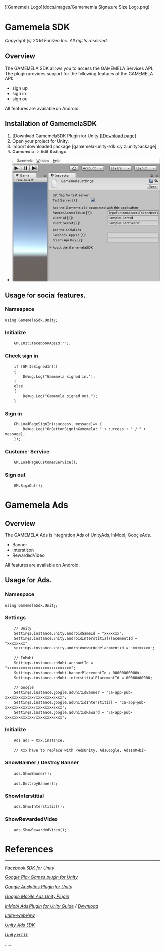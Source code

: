 ![Gamemela Logo](docs/images/Gamememla Signature Size Logo.png)
# Gamemela SDK
_Copyright (c) 2016 Funizen Inc. All rights reserved._

## Overview

The GAMEMELA SDK allows you to access the GAMEMELA Services API.
The plugin provides support for the following features of the GAMEMELA API:<br/>
* sign up
* sign in
* sign out

All features are available on Android.

Installation of GamemelaSDK
-----------------------

1. [Download GamemelaSDK Plugin for Unity.][[Download page](docs/ARCHIVE.md)]
2. Open your project for Unity.
3. Import downloaded package [gamemela-unity-sdk.x.y.z.unitypackage].
4. Gamemela -> Edit Settings
  * ![MainMenu->Gamemela->Edit Settings](docs/images/GamemelaScreenShot-GamemelaSettings.jpg)

Usage for social features.
-----------------------
### Namespace
	using GamemelaSdk.Unity;

### Initialize
		GM.Init(facebookAppId:"");

### Check sign in
		if (GM.IsSignedIn())
		{
			Debug.Log("Gamemela signed in.");
		}
		else
		{
			Debug.Log("Gamemela signed out.");
		}

### Sign in
		GM.LoadPageSignIn((success, message)=> {
			Debug.Log("OnButtonSignInGamemela: " + success + " / " + message);
		});

### Customer Service
		GM.LoadPageCustomerService();

### Sign out
		GM.SignOut();

# Gamemela Ads
## Overview

The GAMEMELA Ads is integration Ads of UnityAds, InMobi, GoogleAds.
* Banner
* Interstition
* RewardedVideo

All features are available on Android.

Usage for Ads.
-----------------------
### Namespace
	using GamemelaSdk.Unity;

### Settings
		// Unity
		Settings.instance.unity.androidGameId = "xxxxxxx";
		Settings.instance.unity.androidInterstitialPlacementId = "xxxxxxxx";
		Settings.instance.unity.androidRewardedPlacementId = "xxxxxxxx";

		// InMobi
		Settings.instance.inMobi.accountId = "xxxxxxxxxxxxxxxxxxxxxxxxxxxxx";
		Settings.instance.inMobi.bannerPlacementId = 000000000000;
		Settings.instance.inMobi.interstitialPlacementId = 00000000000;

		// Google
		Settings.instance.google.adUnitIdBanner = "ca-app-pub-xxxxxxxxxxxxx/xxxxxxxxxxxx";
		Settings.instance.google.adUnitIdInterstitial = "ca-app-pub-xxxxxxxxxxxxx/xxxxxxxxxxxx";
		Settings.instance.google.adUnitIdReward = "ca-app-pub-xxxxxxxxxxxxx/xxxxxxxxxxxx";
### Initialize
		Ads ads = Xxx.instance;
		
		// Xxx have to replace with <AdsUnity, AdsGoogle, AdsInMobi>

### ShowBanner / Destroy Banner
		ads.ShowBanner();

		ads.DestroyBanner();

### ShowInterstitial
		ads.ShowInterstitial();

### ShowRewardedVideo
		ads.ShowRewardedVideo();


# References
-----------------------

_[Facebook SDK for Unity](https://github.com/facebook/facebook-sdk-for-unity)_

_[Google Play Games plugin for Unity](https://github.com/playgameservices/play-games-plugin-for-unity)_

_[Google Analytics Plugin for Unity](https://github.com/googleanalytics/google-analytics-plugin-for-unity)_

_[Google Mobile Ads Unity Plugin](https://github.com/googleads/googleads-mobile-unity)_

_[InMobi Ads Plugin for Unity Guide](https://support.inmobi.com/monetize/integration/partner-platforms/unity-partner-platform-android-integration-guide/) / [Download](https://dl.inmobi.com/SDK/Plugins/InMobi_Unity_Android_Plugin.zip)_

_[unity-webview](https://github.com/gree/unity-webview)_

_[Unity Ads SDK](https://github.com/Applifier/unity-ads-sdk)_

_[Unity HTTP](https://github.com/andyburke/UnityHTTP)_

......


